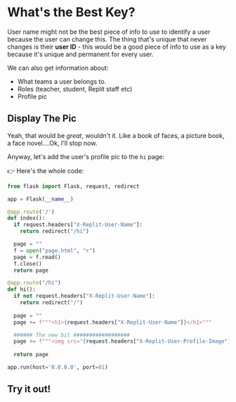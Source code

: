 # What's the Best Key?

User name might not be the best piece of info to use to identify a user because the user can change this. The thing that's unique that never changes is their **user ID** - this would be a good piece of info to use as a key because it's unique and permanent for every user.

We can also get information about:
- What teams a user belongs to.
- Roles (teacher, student, Replit staff etc)
- Profile pic

## Display The Pic

Yeah, that would be *great*, wouldn't it. Like a book of faces, a picture book, a face novel....Ok, I'll stop now.

Anyway, let's add the user's profile pic to the `hi` page:

👉 Here's the whole code:

```python
from flask import Flask, request, redirect

app = Flask(__name__)

@app.route('/')
def index():
  if request.headers["X-Replit-User-Name"]:
    return redirect("/hi")

  page = ""
  f = open("page.html", "r")
  page = f.read()
  f.close()
  return page

@app.route("/hi")
def hi():
  if not request.headers["X-Replit-User-Name"]:
    return redirect("/")
  
  page = ""
  page += f"""<h1>{request.headers["X-Replit-User-Name"]}</h1>"""

  ###### The new bit ##################
  page += f"""<img src="{request.headers["X-Replit-User-Profile-Image"]}" width="200">"""
  
  return page

app.run(host='0.0.0.0', port=81)
```

## Try it out!